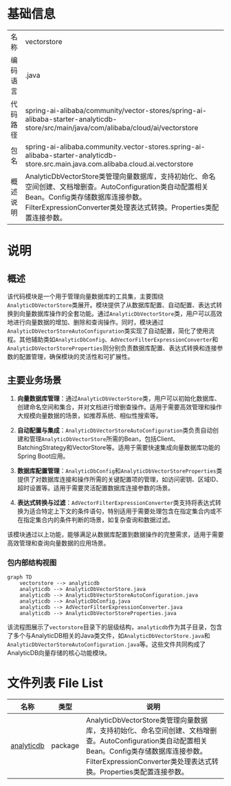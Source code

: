 # 基础信息

|      |      |
|------|------|
| 名称 | vectorstore |
| 编码语言 | .java |
| 代码路径 | spring-ai-alibaba/community/vector-stores/spring-ai-alibaba-starter-analyticdb-store/src/main/java/com/alibaba/cloud/ai/vectorstore |
| 包名 | spring-ai-alibaba.community.vector-stores.spring-ai-alibaba-starter-analyticdb-store.src.main.java.com.alibaba.cloud.ai.vectorstore |
| 概述说明 | AnalyticDbVectorStore类管理向量数据库，支持初始化、命名空间创建、文档增删查。AutoConfiguration类自动配置相关Bean。Config类存储数据库连接参数。FilterExpressionConverter类处理表达式转换。Properties类配置连接参数。 |

# 说明

## 概述

该代码模块是一个用于管理向量数据库的工具集，主要围绕`AnalyticDbVectorStore`类展开。模块提供了从数据库配置、自动配置、表达式转换到向量数据库操作的全套功能。通过`AnalyticDbVectorStore`类，用户可以高效地进行向量数据的增加、删除和查询操作。同时，模块通过`AnalyticDbVectorStoreAutoConfiguration`类实现了自动配置，简化了使用流程。其他辅助类如`AnalyticDbConfig`、`AdVectorFilterExpressionConverter`和`AnalyticDbVectorStoreProperties`则分别负责数据库配置、表达式转换和连接参数的配置管理，确保模块的灵活性和可扩展性。

## 主要业务场景

1. **向量数据库管理**：通过`AnalyticDbVectorStore`类，用户可以初始化数据库、创建命名空间和集合，并对文档进行增删查操作。适用于需要高效管理和操作大规模向量数据的场景，如推荐系统、相似性搜索等。

2. **自动配置与集成**：`AnalyticDbVectorStoreAutoConfiguration`类负责自动创建和管理`AnalyticDbVectorStore`所需的Bean，包括Client、BatchingStrategy和VectorStore等。适用于需要快速集成向量数据库功能的Spring Boot应用。

3. **数据库配置管理**：`AnalyticDbConfig`和`AnalyticDbVectorStoreProperties`类提供了对数据库连接和操作所需的关键配置项的管理，如访问密钥、区域ID、超时设置等。适用于需要灵活配置数据库连接参数的场景。

4. **表达式转换与过滤**：`AdVectorFilterExpressionConverter`类支持将表达式转换为适合特定上下文的条件语句，特别适用于需要处理包含在指定集合内或不在指定集合内的条件判断的场景，如复杂查询和数据过滤。

该模块通过以上功能，能够满足从数据库配置到数据操作的完整需求，适用于需要高效管理和查询向量数据的应用场景。


### 包内部结构视图

```mermaid
graph TD
    vectorstore --> analyticdb
    analyticdb --> AnalyticDbVectorStore.java
    analyticdb --> AnalyticDbVectorStoreAutoConfiguration.java
    analyticdb --> AnalyticDbConfig.java
    analyticdb --> AdVectorFilterExpressionConverter.java
    analyticdb --> AnalyticDbVectorStoreProperties.java
```

该流程图展示了`vectorstore`目录下的层级结构，`analyticdb`作为其子目录，包含了多个与AnalyticDB相关的Java类文件，如`AnalyticDbVectorStore.java`和`AnalyticDbVectorStoreAutoConfiguration.java`等。这些文件共同构成了AnalyticDB向量存储的核心功能模块。

# 文件列表 File List

| 名称   | 类型  | 说明 |
|-------|------|-------------|
| [analyticdb](analyticdb/_module.md) | package | AnalyticDbVectorStore类管理向量数据库，支持初始化、命名空间创建、文档增删查。AutoConfiguration类自动配置相关Bean。Config类存储数据库连接参数。FilterExpressionConverter类处理表达式转换。Properties类配置连接参数。 |


